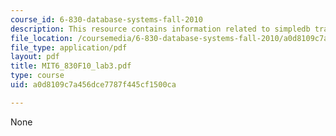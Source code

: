 ```yaml
---
course_id: 6-830-database-systems-fall-2010
description: This resource contains information related to simpledb transactions.
file_location: /coursemedia/6-830-database-systems-fall-2010/a0d8109c7a456dce7787f445cf1500ca_MIT6_830F10_lab3.pdf
file_type: application/pdf
layout: pdf
title: MIT6_830F10_lab3.pdf
type: course
uid: a0d8109c7a456dce7787f445cf1500ca

---
```

None